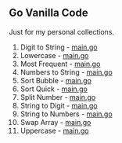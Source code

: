 ## Go Vanilla Code

Just for my personal collections.

1. Digit to String - [main.go](digit-to-str/main.go)
2. Lowercase - [main.go](lowercase/main.go)
3. Most Frequent - [main.go](most-frequent/main.go)
4. Numbers to String - [main.go](numbers-to-str/main.go)
5. Sort Bubble - [main.go](sort-bubble/main.go)
6. Sort Quick - [main.go](sort-quick/main.go)
7. Split Number - [main.go](split-numbers/main.go)
8. String to Digit - [main.go](str-to-digit/main.go)
9. String to Numbers - [main.go](str-to-numbers/main.go)
10. Swap Array - [main.go](swap-array/main.go)
11. Uppercase - [main.go](uppercase/main.go)
